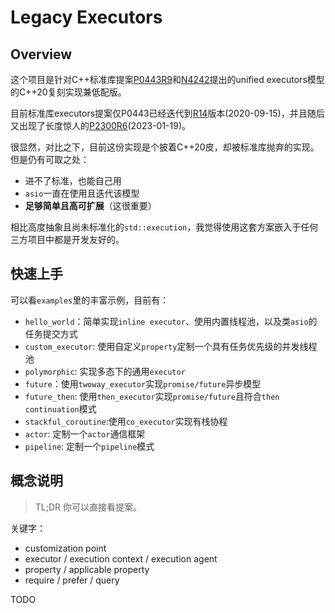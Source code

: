 # Legacy Executors

## Overview

这个项目是针对C++标准库提案[P0443R9](https://www.open-std.org/jtc1/sc22/wg21/docs/papers/2018/p0443r9.html)和[N4242](https://www.open-std.org/jtc1/sc22/wg21/docs/papers/2014/n4242.html)提出的unified executors模型的C++20复刻实现兼低配版。

目前标准库executors提案仅P0443已经迭代到[R14](https://www.open-std.org/jtc1/sc22/wg21/docs/papers/2020/p0443r14.html)版本(2020-09-15)，并且随后又出现了长度惊人的[P2300R6](https://www.open-std.org/jtc1/sc22/wg21/docs/papers/2023/p2300r6.html)(2023-01-19)。

很显然，对比之下，目前这份实现是个披着C++20皮，却被标准库抛弃的实现。但是仍有可取之处：
- 进不了标准，也能自己用
- `asio`一直在使用且迭代该模型
- **足够简单且高可扩展**（这很重要）

相比高度抽象且尚未标准化的`std::execution`，我觉得使用这套方案嵌入于任何三方项目中都是开发友好的。

## 快速上手

可以看`examples`里的丰富示例，目前有：
* `hello_world`：简单实现`inline executor`、使用内置线程池，以及类`asio`的任务提交方式
* `custom_executor`: 使用自定义`property`定制一个具有任务优先级的并发线程池
* `polymorphic`: 实现多态下的通用`executor`
* `future`：使用`twoway_executor`实现`promise/future`异步模型
* `future_then`: 使用`then_executor`实现`promise/future`且符合`then continuation`模式
* `stackful_coroutine`:使用`co_executor`实现有栈协程
* `actor`: 定制一个`actor`通信框架
* `pipeline`: 定制一个`pipeline`模式

## 概念说明

> TL;DR 你可以直接看提案。

关键字：
* customization point
* executor / execution context / execution agent
* property / applicable property
* require / prefer / query

TODO
